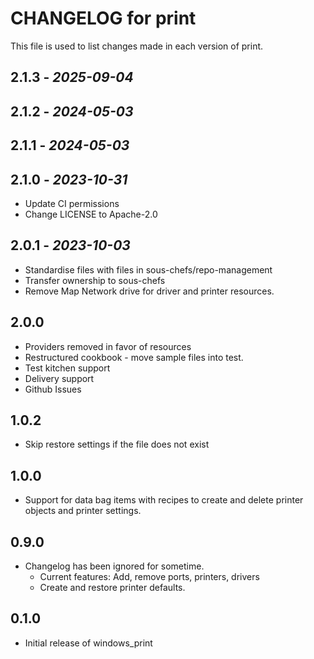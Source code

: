 # CHANGELOG for print

This file is used to list changes made in each version of print.

## 2.1.3 - *2025-09-04*

## 2.1.2 - *2024-05-03*

## 2.1.1 - *2024-05-03*

## 2.1.0 - *2023-10-31*

- Update CI permissions
- Change LICENSE to Apache-2.0

## 2.0.1 - *2023-10-03*

- Standardise files with files in sous-chefs/repo-management
- Transfer ownership to sous-chefs
- Remove Map Network drive for driver and printer resources.

## 2.0.0

- Providers removed in favor of resources
- Restructured cookbook - move sample files into test.
- Test kitchen support
- Delivery support
- Github Issues

## 1.0.2

- Skip restore settings if the file does not exist

## 1.0.0

- Support for data bag items with recipes to create and delete printer objects and printer settings.

## 0.9.0

- Changelog has been ignored for sometime.
  - Current features: Add, remove ports, printers, drivers
  - Create and restore printer defaults.

## 0.1.0

- Initial release of windows_print
